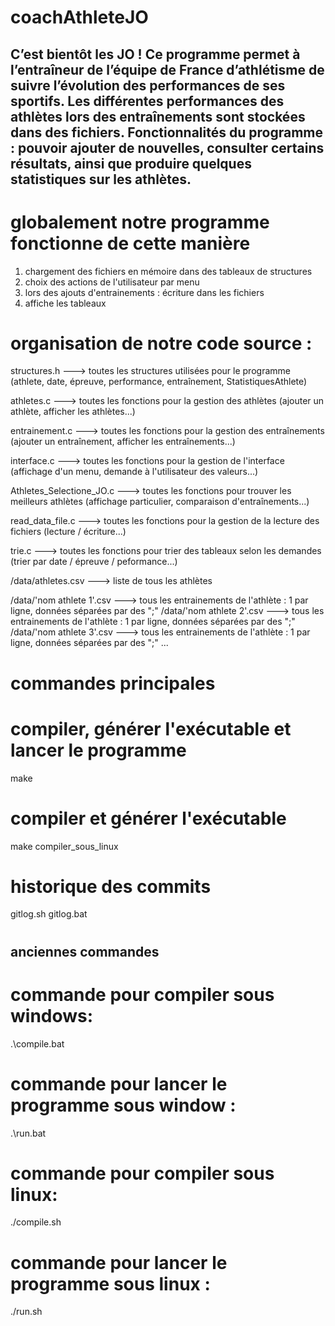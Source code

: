 # coachAthleteJO

C’est bientôt les JO !
Ce programme permet à l’entraîneur de l’équipe de France d’athlétisme de suivre l’évolution des performances de ses sportifs.
Les différentes performances des athlètes lors des entraînements sont stockées dans des fichiers.
Fonctionnalités du programme : pouvoir ajouter de nouvelles, consulter certains résultats, ainsi que produire quelques statistiques sur les athlètes.
------------------------

# globalement notre programme fonctionne de cette manière
1. chargement des fichiers en mémoire dans des tableaux de structures
2. choix des actions de l'utilisateur par menu
3. lors des ajouts d'entrainements : écriture dans les fichiers
4. affiche les tableaux


# organisation de notre code source : 
structures.h             ---> toutes les structures utilisées pour le programme (athlete, date, épreuve, performance, entraînement, StatistiquesAthlete)

athletes.c               ---> toutes les fonctions pour la gestion des athlètes (ajouter un athlète, afficher les athlètes...)

entrainement.c           ---> toutes les fonctions pour la gestion des entraînements (ajouter un entraînement, afficher les entraînements...)

interface.c              ---> toutes les fonctions pour la gestion de l'interface (affichage d'un menu, demande à l'utilisateur des valeurs...)

Athletes_Selectione_JO.c ---> toutes les fonctions pour trouver les meilleurs athlètes (affichage particulier, comparaison d'entraînements...)

read_data_file.c         ---> toutes les fonctions pour la gestion de la lecture des fichiers (lecture / écriture...)

trie.c                   ---> toutes les fonctions pour trier des tableaux selon les demandes (trier par date / épreuve / peformance...)  

/data/athletes.csv       ---> liste de tous les athlètes

/data/'nom athlete 1'.csv ---> tous les entrainements de l'athlète : 1 par ligne, données séparées par des ";"
/data/'nom athlete 2'.csv ---> tous les entrainements de l'athlète : 1 par ligne, données séparées par des ";"
/data/'nom athlete 3'.csv ---> tous les entrainements de l'athlète : 1 par ligne, données séparées par des ";"
...


# ###########################
# commandes principales
# ###########################

# compiler, générer l'exécutable et lancer le programme
make

# compiler et générer l'exécutable
make compiler_sous_linux


# historique des commits
gitlog.sh
gitlog.bat



# ##########################
## anciennes commandes 
# ###########################

# commande pour compiler sous windows:
.\compile.bat

# commande pour lancer le programme sous window :
.\run.bat

# commande pour compiler sous linux:
./compile.sh

# commande pour lancer le programme sous linux :
./run.sh

